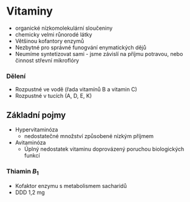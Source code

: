 # Vitaminy
- organické nízkomolekulární sloučeniny
- chemicky velmi růnorodé látky
- Většinou kofantory enzymů
- Nezbytné pro správné funogvání enymatických dějů
- Neumíme syntetizovat sami - jsme závislí na příjmu potravou, nebo činnost střevní mikroflóry
### Dělení
 - Rozpustné ve vodě (řada vitamínů B a vitamin C)
 - Rozpustné v tucích (A, D, E, K)

## Základní pojmy
- Hypervitaminóza 
  - nedostatečné množství způsobené nízkým příjmem
- Avitaminóza
  - Úplný nedostatek vitaminu doprovázený poruchou biologických funkcí

### Thiamin $B_1$
- Kofaktor enzymu s metabolismem sacharidů
- DDD 1,2 mg